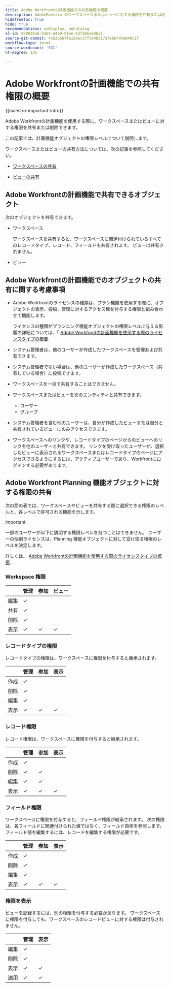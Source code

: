 ```yaml
---
title: Adobe Workfrontの計画機能での共有権限の概要
description: AdobeMaestro のワークスペースまたはビューに対する権限を共有または削除できます。
hidefromtoc: true
hide: true
recommendations: noDisplay, noCatalog
el-id: 698036a6-b3b4-44a9-91ee-63fdb6a646a1
source-git-commit: 4c62b567fa1ebec37fc64831757eb67d4a048c1f
workflow-type: tm+mt
source-wordcount: '531'
ht-degree: 13%

---
```


<!--update the metadata with real things when making this public; also update the description with something like this: Not all users in the organization have the same access and permissions to use Adobe Maestro. This article describes the levels of access that users could have to Adobe Maestro. -->

<!--over time, this article should look like this one does: https://eperienceleague.adobe.com/docs/workfront/using/basics/grant-request-object-permissions/sharing-permissions-on-objects-overview.html?lang=en-->

# Adobe Workfrontの計画機能での共有権限の概要

{{maestro-important-intro}}

Adobe Workfrontの計画機能を使用する際に、ワークスペースまたはビューに対する権限を共有または削除できます。

この記事では、計画機能オブジェクトの権限レベルについて説明します。

ワークスペースまたはビューの共有方法については、次の記事を参照してください。

* [ワークスペースの共有](/help/quicksilver/maestro/access/share-workspaces.md)

* [ビューの共有](/help/quicksilver/maestro/access/share-views.md)

## Adobe Workfrontの計画機能で共有できるオブジェクト

次のオブジェクトを共有できます。

* ワークスペース

  ワークスペースを共有すると、ワークスペースに関連付けられているすべてのレコードタイプ、レコード、フィールドも共有されます。 ビューは共有されません。

* ビュー

## Adobe Workfrontの計画機能でのオブジェクトの共有に関する考慮事項

* Adobe Workfrontのライセンスの種類は、プラン機能を使用する際に、オブジェクトの表示、投稿、管理に対するアクセス権を付与する権限と組み合わせて機能します。

  ライセンスの種類がプランニング機能オブジェクトの権限レベルに与える影響の詳細については、「 [Adobe Workfrontの計画機能を使用する際のライセンスタイプの概要](/help/quicksilver/maestro/access/license-type-overview.md).
* システム管理者は、他のユーザーが作成したワークスペースを管理および共有できます。
* システム管理者でない場合は、他のユーザーが作成したワークスペース（共有している場合）に投稿できます。
* ワークスペースを一括で共有することはできません。
* ワークスペースまたはビューを次のエンティティと共有できます。
   * ユーザー
   * グループ
* システム管理者を含む他のユーザーは、自分が作成したビューまたは自分と共有されているビューにのみアクセスできます。 <!--System administrators can only be given permissions to Manage a view.-->
* ワークスペースへのリンクや、レコードタイプのページからのビューへのリンクを他のユーザーと共有できます。 リンクを受け取ったユーザーが、選択したビューに表示されるワークスペースまたはレコードタイプのページにアクセスできるようにするには、アクティブユーザーであり、Workfrontにログインする必要があります。

## Adobe Workfront Planning 機能オブジェクトに対する権限の共有

次の節の表では、ワークスペースやビューを共有する際に選択できる権限のレベルと、各レベルで許可される機能を示します。

>[!IMPORTANT]
>
>一部のユーザーが以下に説明する権限レベルを持つことはできません。 ユーザーの個別ライセンスは、Planning 機能オブジェクトに対して受け取る権限のレベルを決定します。
>
>詳しくは、 [Adobe Workfrontの計画機能を使用する際のライセンスタイプの概要](/help/quicksilver/maestro/access/license-type-overview.md).


### Workspace 権限

|        | 管理 | 参加 | ビュー |
|--------|--------|------------|-------|
| 編集 | ✓ |            |       |
| 共有 | ✓ |            |       |
| 削除 | ✓ |            |       |
| 表示 | ✓ | ✓ | ✓ |

### レコードタイプの権限

レコードタイプの権限は、ワークスペースに権限を付与すると継承されます。

|        | 管理 | 参加 | 表示 |
|--------|--------|------------|-------|
| 作成 | ✓ |            |       |
| 削除 | ✓ |            |       |
| 編集 | ✓ |            |       |
| 表示 | ✓ | ✓ | ✓ |

### レコード権限

レコード権限は、ワークスペースに権限を付与すると継承されます。

|        | 管理 | 参加 | 表示 |
|--------|--------|------------|-------|
| 作成 | ✓ |            |       |
| 削除 | ✓ | ✓ |       |
| 編集 | ✓ | ✓ |       |
| 表示 | ✓ | ✓ | ✓ |

### フィールド権限

ワークスペースに権限を付与すると、フィールド権限が継承されます。
次の権限は、各フィールドに関連付けられた値ではなく、フィールド自体を参照します。 フィールド値を編集するには、レコードを編集する権限が必要です。

|        | 管理 | 参加 | 表示 |
|--------|--------|------------|-------|
| 作成 | ✓ |            |       |
| 削除 | ✓ |            |       |
| 編集 | ✓ |            |       |
| 表示 | ✓ | ✓ | ✓ |


### 権限を表示

ビューを記録するには、別の権限を付与する必要があります。 ワークスペースに権限を付与しても、ワークスペースのレコードビューに対する権限は付与されません。

|        | 管理 | 表示 |
|--------|--------|-------|
| 編集 | ✓ |       |
| 削除 | ✓ |       |
| 表示 | ✓ | ✓ |
| 適用 | ✓ | ✓ |






